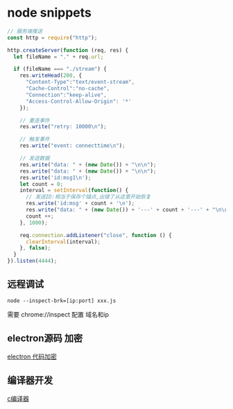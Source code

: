 # node snippets #

```javascript
// 服务端推送
const http = require("http");

http.createServer(function (req, res) {
  let fileName = "." + req.url;

  if (fileName === "./stream") {
    res.writeHead(200, {
      "Content-Type":"text/event-stream",
      "Cache-Control":"no-cache",
      "Connection":"keep-alive",
      "Access-Control-Allow-Origin": '*'
    });

    // 重连事件
    res.write("retry: 10000\n");

    // 触发事件
    res.write("event: connecttime\n");

    // 发送数据
    res.write("data: " + (new Date()) + "\n\n");
    res.write("data: " + (new Date()) + "\n\n");
    res.write('id:msg1\n');
    let count = 0;
    interval = setInterval(function() {
      // 发送ID:相当于保存个锚点,出错了从这里开始恢复
      res.write('id:msg' + count + '\n');
      res.write("data: " + (new Date()) + '---' + count + '---' + "\n\n");
      count ++;
    }, 1000);

    req.connection.addListener("close", function () {
      clearInterval(interval);
    }, false);
  }
}).listen(4444);
```

## 远程调试

`node --inspect-brk=[ip:port] xxx.js`

需要 chrome://inspect 配置 域名和ip

## electron源码 加密

[electron 代码加密](https://github.com/toyobayashi/electron-asar-encrypt-demo)

## 编译器开发

[c编译器](https://www.bilibili.com/medialist/play/181099947?from=space&business=space&sort_field=pubtime&tid=0&spm_id_from=333.999.0.0)
